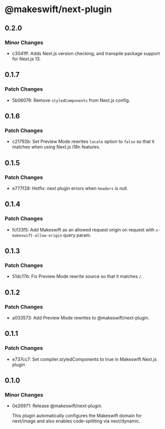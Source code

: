 # @makeswift/next-plugin

## 0.2.0

### Minor Changes

- c3041ff: Adds Next.js version checking, and transpile package support for Next.js 13.

## 0.1.7

### Patch Changes

- 5b06076: Remove `styledComponents` from Next.js config.

## 0.1.6

### Patch Changes

- c21792b: Set Preview Mode rewrites `locale` option to `false` so that it matches when using Next.js i18n features.

## 0.1.5

### Patch Changes

- e777f28: Hotfix: next plugin errors when `headers` is null.

## 0.1.4

### Patch Changes

- fcf33f5: Add Makeswift as an allowed request origin on request with `x-makeswift-allow-origin` query param.

## 0.1.3

### Patch Changes

- 51dc17b: Fix Preview Mode rewrite source so that it matches `/`.

## 0.1.2

### Patch Changes

- a033573: Add Preview Mode rewrites to @makeswift/next-plugin.

## 0.1.1

### Patch Changes

- e737cc7: Set compiler.styledComponents to true in Makeswift Next.js plugin

## 0.1.0

### Minor Changes

- 0e26971: Release @makeswift/next-plugin.

  This plugin automatically configures the Makeswift domain for next/image and also enables code-splitting via next/dynamic.
